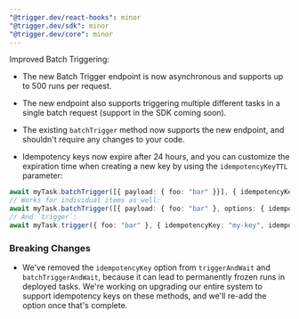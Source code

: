 ```yaml
---
"@trigger.dev/react-hooks": minor
"@trigger.dev/sdk": minor
"@trigger.dev/core": minor
---
```


Improved Batch Triggering:

- The new Batch Trigger endpoint is now asynchronous and supports up to 500 runs per request.
- The new endpoint also supports triggering multiple different tasks in a single batch request (support in the SDK coming soon).
- The existing `batchTrigger` method now supports the new endpoint, and shouldn't require any changes to your code.

- Idempotency keys now expire after 24 hours, and you can customize the expiration time when creating a new key by using the `idempotencyKeyTTL` parameter:

```ts
await myTask.batchTrigger([{ payload: { foo: "bar" }}], { idempotencyKey: "my-key", idempotencyKeyTTL: "60s" })
// Works for individual items as well:
await myTask.batchTrigger([{ payload: { foo: "bar" }, options: { idempotencyKey: "my-key", idempotencyKeyTTL: "60s" }}])
// And `trigger`:
await myTask.trigger({ foo: "bar" }, { idempotencyKey: "my-key", idempotencyKeyTTL: "60s" });
```

### Breaking Changes

- We've removed the `idempotencyKey` option from `triggerAndWait` and `batchTriggerAndWait`, because it can lead to permanently frozen runs in deployed tasks. We're working on upgrading our entire system to support idempotency keys on these methods, and we'll re-add the option once that's complete.
